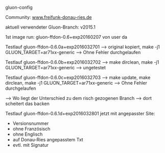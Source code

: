 gluon-config

 Community: www.freifunk-donau-ries.de
 
 aktuell verwendeter Gluon-Branch: v2015.1

 1st image run: gluon-ffdon-0.6+exp20160207 von user da

Testlauf gluon-ffdon-0.6.0a+exp2016032701 --> original kopiert, make -j1 GLUON_TARGET=ar71xx-generic
--> Ohne Fehler durchgelaufen

Testlauf gluon-ffdon-0.6.0b+exp2016032702 --> make dirclean, make -j1 GLUON_TARGET=ar71xx-generic
--> ungetestet

Testlauf gluon-ffdon-0.6.0c+exp2016032703 --> make update, make dirclean, make -j1 GLUON_TARGET=ar71xx-generic
--> Ohne Fehler durchgelaufen

--> Wo liegt der Unterschied zu dem risch gezogenen Branch
--> dort scheitert das backen


Testlauf gluon-ffdon-0.6.1d+exp2016032801
jetzt mit angepasster Site:
- Versionsnummer
- ohne Französisch
- ohne Englisch
- auf Donau-Ries angepasstem Txt
- evtl. mit Signatur
